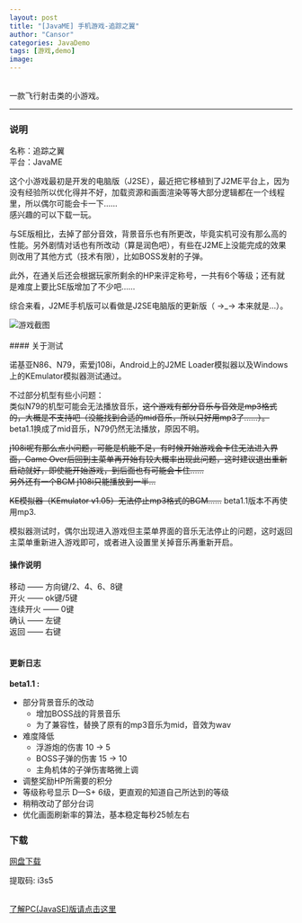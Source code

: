 ```yaml
---
layout: post
title: "[JavaME] 手机游戏-追踪之翼"
author: "Cansor"
categories: JavaDemo
tags: [游戏,demo]
image: 
---
```


<br>
一款飞行射击类的小游戏。
<br>

***

### 说明

名称：追踪之翼  
平台：JavaME

这个小游戏最初是开发的电脑版（J2SE），最近把它移植到了J2ME平台上，因为没有经验所以优化得并不好，加载资源和画面渲染等等大部分逻辑都在一个线程里，所以偶尔可能会卡一下……  
感兴趣的可以下载一玩。

与SE版相比，去掉了部分音效，背景音乐也有所更改，毕竟实机可没有那么高的性能。另外剧情对话也有所改动（算是润色吧），有些在J2ME上没能完成的效果则改用了其他方式（技术有限），比如BOSS发射的子弹。

此外，在通关后还会根据玩家所剩余的HP来评定称号，一共有6个等级；还有就是难度上要比SE版增加了不少吧……

综合来看，J2ME手机版可以看做是J2SE电脑版的更新版（ →_→ 本来就是...）。



<img src="https://i.loli.net/2018/11/02/5bdc041d7ad32.png" alt="游戏截图">
<br><br>
#### 关于测试

诺基亚N86、N79，索爱j108i，Android上的J2ME Loader模拟器以及Windows上的KEmulator模拟器测试通过。

不过部分机型有些小问题：  
类似N79的机型可能会无法播放音乐，<del class="del">这个游戏有部分音乐与音效是mp3格式的，大概是不支持吧（没能找到合适的mid音乐，所以只好用mp3了……）。</del> beta1.1换成了mid音乐，N79仍然无法播放，原因不明。

<del class="del">j108i呢有那么点小问题，可能是机能不足，有时候开始游戏会卡住无法进入界面，Game Over后回到主菜单再开始有较大概率出现此问题，这时建议退出重新启动就好，即使能开始游戏，到后面也有可能会卡住……  
另外还有一个BGM j108i只能播放到一半…</del>

<del class="del">KE模拟器（KEmulator v1.05）无法停止mp3格式的BGM……</del> beta1.1版本不再使用mp3.

模拟器测试时，偶尔出现进入游戏但主菜单界面的音乐无法停止的问题，这时返回主菜单重新进入游戏即可，或者进入设置里关掉音乐再重新开启。

#### 操作说明

移动 —— 方向键/2、4、6、8键  
开火 —— ok键/5键  
连续开火 —— 0键  
确认 —— 左键  
返回 —— 右键
<br><br>

#### 更新日志

<b>beta1.1 :</b>  
+ 部分背景音乐的改动  
	+ 增加BOSS战的背景音乐  
	+ 为了兼容性，替换了原有的mp3音乐为mid，音效为wav  
+ 难度降低  
	+ 浮游炮的伤害 10 -> 5  
	+ BOSS子弹的伤害 15 -> 10 
	+ 主角机体的子弹伤害略微上调  
+ 调整奖励HP所需要的积分  
+ 等级称号显示 D—S+ 6级，更直观的知道自己所达到的等级  
+ 稍稍改动了部分台词  
+ 优化画面刷新率的算法，基本稳定每秒25帧左右



### 下载

<a href="https://pan.baidu.com/s/1m2k7TPBaPAxFjVfWupdZXw" target="_blank" class="line-color">网盘下载</a>

提取码: i3s5

<br>
<a href="{{ site.github.url }}/javademo/TrackWing.html" target="_blank">了解PC(JavaSE)版请点击这里</a>
<br><br><br>

